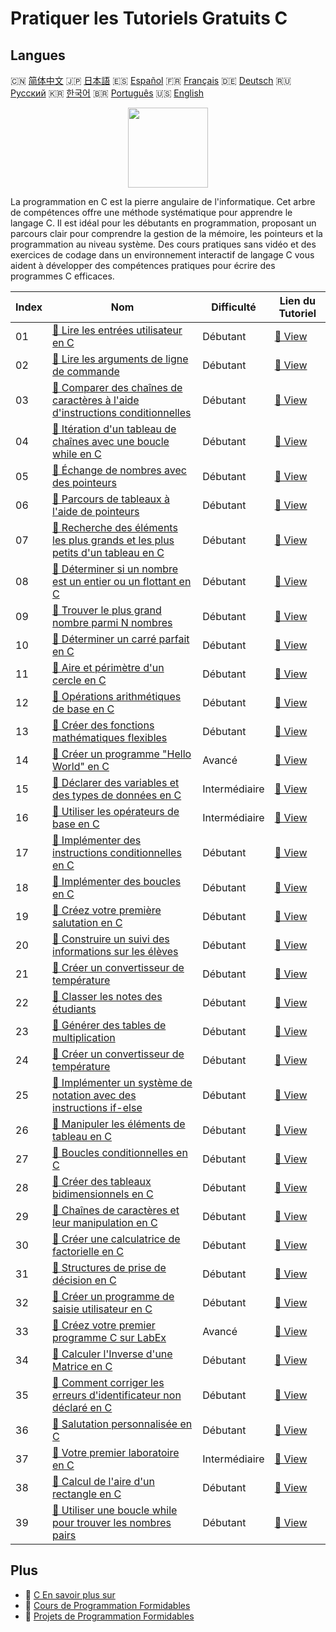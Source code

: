 # Pratiquer les Tutoriels Gratuits C

## Langues

🇨🇳 [简体中文](README_zh.md) 🇯🇵 [日本語](README_ja.md) 🇪🇸 [Español](README_es.md) 🇫🇷 [Français](README_fr.md) 🇩🇪 [Deutsch](README_de.md) 🇷🇺 [Русский](README_ru.md) 🇰🇷 [한국어](README_ko.md) 🇧🇷 [Português](README_pt.md) 🇺🇸 [English](README.md) 

<div align="center">
<img width="128px" src="https://file.labex.io/path/GAbMWgBPUOxV.png">
</div>

La programmation en C est la pierre angulaire de l'informatique. Cet arbre de compétences offre une méthode systématique pour apprendre le langage C. Il est idéal pour les débutants en programmation, proposant un parcours clair pour comprendre la gestion de la mémoire, les pointeurs et la programmation au niveau système. Des cours pratiques sans vidéo et des exercices de codage dans un environnement interactif de langage C vous aident à développer des compétences pratiques pour écrire des programmes C efficaces.

|   Index | Nom                                                                                                                                                                       | Difficulté    | Lien du Tutoriel                                                                                   |
|---------|---------------------------------------------------------------------------------------------------------------------------------------------------------------------------|---------------|----------------------------------------------------------------------------------------------------|
|      01 | [📖 Lire les entrées utilisateur en C](https://labex.io/fr/tutorials/c-read-user-input-in-c-136075)                                                                       | Débutant      | [🔗 View](https://labex.io/fr/tutorials/c-read-user-input-in-c-136075)                             |
|      02 | [📖 Lire les arguments de ligne de commande](https://labex.io/fr/tutorials/c-read-command-line-arguments-136077)                                                          | Débutant      | [🔗 View](https://labex.io/fr/tutorials/c-read-command-line-arguments-136077)                      |
|      03 | [📖 Comparer des chaînes de caractères à l'aide d'instructions conditionnelles](https://labex.io/fr/tutorials/c-compare-string-using-conditional-statements-136079)       | Débutant      | [🔗 View](https://labex.io/fr/tutorials/c-compare-string-using-conditional-statements-136079)      |
|      04 | [📖 Itération d'un tableau de chaînes avec une boucle while en C](https://labex.io/fr/tutorials/c-iterating-string-array-with-c-while-loop-136081)                        | Débutant      | [🔗 View](https://labex.io/fr/tutorials/c-iterating-string-array-with-c-while-loop-136081)         |
|      05 | [📖 Échange de nombres avec des pointeurs](https://labex.io/fr/tutorials/c-swapping-numbers-with-pointers-123350)                                                         | Débutant      | [🔗 View](https://labex.io/fr/tutorials/c-swapping-numbers-with-pointers-123350)                   |
|      06 | [📖 Parcours de tableaux à l'aide de pointeurs](https://labex.io/fr/tutorials/c-array-traversal-using-pointers-123301)                                                    | Débutant      | [🔗 View](https://labex.io/fr/tutorials/c-array-traversal-using-pointers-123301)                   |
|      07 | [📖 Recherche des éléments les plus grands et les plus petits d'un tableau en C](https://labex.io/fr/tutorials/c-finding-largest-and-smallest-array-elements-in-c-123271) | Débutant      | [🔗 View](https://labex.io/fr/tutorials/c-finding-largest-and-smallest-array-elements-in-c-123271) |
|      08 | [📖 Déterminer si un nombre est un entier ou un flottant en C](https://labex.io/fr/tutorials/c-determine-integer-or-float-in-c-123267)                                    | Débutant      | [🔗 View](https://labex.io/fr/tutorials/c-determine-integer-or-float-in-c-123267)                  |
|      09 | [📖 Trouver le plus grand nombre parmi N nombres](https://labex.io/fr/tutorials/c-find-the-largest-number-among-n-numbers-123252)                                         | Débutant      | [🔗 View](https://labex.io/fr/tutorials/c-find-the-largest-number-among-n-numbers-123252)          |
|      10 | [📖 Déterminer un carré parfait en C](https://labex.io/fr/tutorials/c-determine-perfect-square-in-c-123221)                                                               | Débutant      | [🔗 View](https://labex.io/fr/tutorials/c-determine-perfect-square-in-c-123221)                    |
|      11 | [📖 Aire et périmètre d'un cercle en C](https://labex.io/fr/tutorials/c-circle-area-and-circumference-in-c-123197)                                                        | Débutant      | [🔗 View](https://labex.io/fr/tutorials/c-circle-area-and-circumference-in-c-123197)               |
|      12 | [📖 Opérations arithmétiques de base en C](https://labex.io/fr/tutorials/c-basic-arithmetic-operations-in-c-438262)                                                       | Débutant      | [🔗 View](https://labex.io/fr/tutorials/c-basic-arithmetic-operations-in-c-438262)                 |
|      13 | [📖 Créer des fonctions mathématiques flexibles](https://labex.io/fr/tutorials/c-create-flexible-math-functions-446161)                                                   | Débutant      | [🔗 View](https://labex.io/fr/tutorials/c-create-flexible-math-functions-446161)                   |
|      14 | [📖 Créer un programme "Hello World" en C](https://labex.io/fr/tutorials/c-create-hello-world-in-c-438286)                                                                | Avancé        | [🔗 View](https://labex.io/fr/tutorials/c-create-hello-world-in-c-438286)                          |
|      15 | [📖 Déclarer des variables et des types de données en C](https://labex.io/fr/tutorials/c-declare-variables-and-data-types-in-c-438287)                                    | Intermédiaire | [🔗 View](https://labex.io/fr/tutorials/c-declare-variables-and-data-types-in-c-438287)            |
|      16 | [📖 Utiliser les opérateurs de base en C](https://labex.io/fr/tutorials/c-use-basic-operators-in-c-438288)                                                                | Intermédiaire | [🔗 View](https://labex.io/fr/tutorials/c-use-basic-operators-in-c-438288)                         |
|      17 | [📖 Implémenter des instructions conditionnelles en C](https://labex.io/fr/tutorials/c-implement-conditionals-in-c-438331)                                                | Débutant      | [🔗 View](https://labex.io/fr/tutorials/c-implement-conditionals-in-c-438331)                      |
|      18 | [📖 Implémenter des boucles en C](https://labex.io/fr/tutorials/c-implement-loops-in-c-438332)                                                                            | Débutant      | [🔗 View](https://labex.io/fr/tutorials/c-implement-loops-in-c-438332)                             |
|      19 | [📖 Créez votre première salutation en C](https://labex.io/fr/tutorials/c-craft-your-first-c-greeting-438337)                                                             | Débutant      | [🔗 View](https://labex.io/fr/tutorials/c-craft-your-first-c-greeting-438337)                      |
|      20 | [📖 Construire un suivi des informations sur les élèves](https://labex.io/fr/tutorials/c-build-student-information-tracker-438353)                                        | Débutant      | [🔗 View](https://labex.io/fr/tutorials/c-build-student-information-tracker-438353)                |
|      21 | [📖 Créer un convertisseur de température](https://labex.io/fr/tutorials/c-create-a-temperature-converter-438383)                                                         | Débutant      | [🔗 View](https://labex.io/fr/tutorials/c-create-a-temperature-converter-438383)                   |
|      22 | [📖 Classer les notes des étudiants](https://labex.io/fr/tutorials/c-classify-student-grades-438387)                                                                      | Débutant      | [🔗 View](https://labex.io/fr/tutorials/c-classify-student-grades-438387)                          |
|      23 | [📖 Générer des tables de multiplication](https://labex.io/fr/tutorials/c-generate-multiplication-tables-438391)                                                          | Débutant      | [🔗 View](https://labex.io/fr/tutorials/c-generate-multiplication-tables-438391)                   |
|      24 | [📖 Créer un convertisseur de température](https://labex.io/fr/tutorials/c-create-a-temperature-converter-446144)                                                         | Débutant      | [🔗 View](https://labex.io/fr/tutorials/c-create-a-temperature-converter-446144)                   |
|      25 | [📖 Implémenter un système de notation avec des instructions if-else](https://labex.io/fr/tutorials/c-implement-grading-system-with-if-else-446149)                       | Débutant      | [🔗 View](https://labex.io/fr/tutorials/c-implement-grading-system-with-if-else-446149)            |
|      26 | [📖 Manipuler les éléments de tableau en C](https://labex.io/fr/tutorials/c-manipulate-array-elements-in-c-438261)                                                        | Débutant      | [🔗 View](https://labex.io/fr/tutorials/c-manipulate-array-elements-in-c-438261)                   |
|      27 | [📖 Boucles conditionnelles en C](https://labex.io/fr/tutorials/c-conditional-loops-in-c-438260)                                                                          | Débutant      | [🔗 View](https://labex.io/fr/tutorials/c-conditional-loops-in-c-438260)                           |
|      28 | [📖 Créer des tableaux bidimensionnels en C](https://labex.io/fr/tutorials/c-create-two-dimensional-arrays-in-c-438259)                                                   | Débutant      | [🔗 View](https://labex.io/fr/tutorials/c-create-two-dimensional-arrays-in-c-438259)               |
|      29 | [📖 Chaînes de caractères et leur manipulation en C](https://labex.io/fr/tutorials/c-strings-and-manipulate-them-in-c-438258)                                             | Débutant      | [🔗 View](https://labex.io/fr/tutorials/c-strings-and-manipulate-them-in-c-438258)                 |
|      30 | [📖 Créer une calculatrice de factorielle en C](https://labex.io/fr/tutorials/c-create-factorial-calculator-in-c-438256)                                                  | Débutant      | [🔗 View](https://labex.io/fr/tutorials/c-create-factorial-calculator-in-c-438256)                 |
|      31 | [📖 Structures de prise de décision en C](https://labex.io/fr/tutorials/c-decision-making-structures-in-c-438255)                                                         | Débutant      | [🔗 View](https://labex.io/fr/tutorials/c-decision-making-structures-in-c-438255)                  |
|      32 | [📖 Créer un programme de saisie utilisateur en C](https://labex.io/fr/tutorials/c-create-user-input-program-in-c-438242)                                                 | Débutant      | [🔗 View](https://labex.io/fr/tutorials/c-create-user-input-program-in-c-438242)                   |
|      33 | [📖 Créez votre premier programme C sur LabEx](https://labex.io/fr/tutorials/c-create-your-first-c-program-in-labex-438241)                                               | Avancé        | [🔗 View](https://labex.io/fr/tutorials/c-create-your-first-c-program-in-labex-438241)             |
|      34 | [📖 Calculer l'Inverse d'une Matrice en C](https://labex.io/fr/tutorials/c-compute-the-inverse-of-a-matrix-in-c-435161)                                                   | Débutant      | [🔗 View](https://labex.io/fr/tutorials/c-compute-the-inverse-of-a-matrix-in-c-435161)             |
|      35 | [📖 Comment corriger les erreurs d'identificateur non déclaré en C](https://labex.io/fr/tutorials/c-how-to-fix-undeclared-identifier-in-c-419180)                         | Débutant      | [🔗 View](https://labex.io/fr/tutorials/c-how-to-fix-undeclared-identifier-in-c-419180)            |
|      36 | [📖 Salutation personnalisée en C](https://labex.io/fr/tutorials/c-personalized-c-greeting-391828)                                                                        | Débutant      | [🔗 View](https://labex.io/fr/tutorials/c-personalized-c-greeting-391828)                          |
|      37 | [📖 Votre premier laboratoire en C](https://labex.io/fr/tutorials/c-your-first-c-lab-391824)                                                                              | Intermédiaire | [🔗 View](https://labex.io/fr/tutorials/c-your-first-c-lab-391824)                                 |
|      38 | [📖 Calcul de l'aire d'un rectangle en C](https://labex.io/fr/tutorials/c-calculating-rectangle-area-in-c-136085)                                                         | Débutant      | [🔗 View](https://labex.io/fr/tutorials/c-calculating-rectangle-area-in-c-136085)                  |
|      39 | [📖 Utiliser une boucle while pour trouver les nombres pairs](https://labex.io/fr/tutorials/c-using-while-loop-to-find-even-numbers-136083)                               | Débutant      | [🔗 View](https://labex.io/fr/tutorials/c-using-while-loop-to-find-even-numbers-136083)            |

## Plus

- 🔗 [C En savoir plus sur](https://labex.io/fr/skilltrees/c)
- 🔗 [Cours de Programmation Formidables](https://github.com/labex-labs/awesome-programming-courses)
- 🔗 [Projets de Programmation Formidables](https://github.com/labex-labs/awesome-programming-projects)

